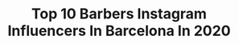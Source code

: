 ---
title: Top 10 Barbers Instagram Influencers In Barcelona In 2020
description: >-
  Find top barbers Instagram influencers in Barcelona in 2020. Most popular hashtags: #barcelona #barber #barbershop #barbershopconnect.
platform: Instagram
profiles:
  - username: "ambarberia"
    fullname: >-
      ANTONIO MATEO. ✪
    location: "Spain"
    followers: 109439
    engagement: 91
    commentsToLikes: 0.014052
    avatar: "https://scontent-ams4-1.cdninstagram.com/v/t51.2885-19/s320x320/38818014_304471010133531_5251381496920408064_n.jpg?_nc_ht=scontent-ams4-1.cdninstagram.com&_nc_ohc=rKzJH59MXUcAX9UlRC-&oh=2267d90a045796e867177ce3f23a4cd1&oe=5EB0F060"
    verified: false
    hashtags: "#barbering, #barcelona, #thanos, #marvel"
  - username: "adilmahfud_"
    fullname: >-
      ✖️ADIL✖️
    location: "Spain"
    followers: 87418
    engagement: 286
    commentsToLikes: 0.022705
    avatar: "https://scontent-lhr8-1.cdninstagram.com/v/t51.2885-19/s320x320/91223235_521439401848913_1455477679749857280_n.jpg?_nc_ht=scontent-lhr8-1.cdninstagram.com&_nc_ohc=LNtbqjN63-AAX9mUNbU&oh=001fe405f9349512a5b9795d95371870&oe=5EB9C9C8"
    verified: false
    hashtags: "#motivation, #picture, #siksilk, #instagram"
  - username: "popdastan"
    fullname: >-
      Nathan T.
    location: "Spain"
    followers: 17710
    engagement: 599
    commentsToLikes: 0.036848
    avatar: "https://scontent-nrt1-1.cdninstagram.com/v/t51.2885-19/s320x320/21149275_313217579147249_4723994912092061696_a.jpg?_nc_ht=scontent-nrt1-1.cdninstagram.com&_nc_ohc=0pvyCWuLosoAX_9TfBX&oh=96a94c787aa0d6d961d2896b8d2d53d1&oe=5EA27B04"
    verified: false
    hashtags: "#buttercream, #beauty, #instafood, #briefs"
  - username: "carlosfabra.cosafina"
    fullname: >-
      Carlos Fabra Segura
    location: "Spain"
    followers: 232077
    engagement: 241
    commentsToLikes: 0.020102
    avatar: "https://scontent-atl3-1.cdninstagram.com/v/t51.2885-19/s320x320/47586551_1092129234280926_516713853090791424_n.jpg?_nc_ht=scontent-atl3-1.cdninstagram.com&_nc_ohc=HkH61H_LH5sAX9nCJ2D&oh=aaafb4d0a0177b6fc23984d3401847cd&oe=5EBCC80E"
    verified: false
    hashtags: "#money, #fight, #samurai, #cinema"
  - username: "iamdavidfalla"
    fullname: >-
      DAVID FALLA ✪✁
    location: "Spain"
    followers: 53976
    engagement: 206
    commentsToLikes: 0.032400
    avatar: "https://scontent-amt2-1.cdninstagram.com/v/t51.2885-19/s320x320/92667045_538472123520161_6648451186267521024_n.jpg?_nc_ht=scontent-amt2-1.cdninstagram.com&_nc_ohc=SKLmBz-kJLIAX8yGguf&oh=35da701cf4e005cb6ba00d38fe0d741e&oe=5EB93681"
    verified: false
    hashtags: "#espa, #cortesmasculinos, #entrepreneurship, #miamibarber"
  - username: "adereti.s"
    fullname: >-
      ADERETI  STUDIO  BARBERSHOP
    location: "Spain"
    followers: 44117
    engagement: 208
    commentsToLikes: 0.027553
    avatar: "https://scontent-ams4-1.cdninstagram.com/v/t51.2885-19/s320x320/91231571_614496195947357_7405339047909916672_n.jpg?_nc_ht=scontent-ams4-1.cdninstagram.com&_nc_ohc=S7UyPS3D8bMAX8GK6b2&oh=29cf62aea3116c5c479f07190e6467e5&oe=5EB69F27"
    verified: false
    hashtags: "#haircut, #fastfade, #yomequedoencasa, #matchday"
  - username: "bbflow_"
    fullname: >-
      
    location: "Spain"
    followers: 8861
    engagement: 1315
    commentsToLikes: 0.033260
    avatar: "https://scontent-lht6-1.cdninstagram.com/v/t51.2885-19/s320x320/87639342_767371167087499_6471458594771435520_n.jpg?_nc_ht=scontent-lht6-1.cdninstagram.com&_nc_ohc=p1QDgw4nJVcAX8Fggbv&oh=ccb0c5f1839d3198068c4d966a543bb4&oe=5EB770E8"
    verified: false
    hashtags: "#top, #welovegod, #russia, #tbt"
  - username: "thefaderbarber_"
    fullname: >-
      💈THEFADER💈🧠♾🧠
    location: "Spain"
    followers: 19110
    engagement: 1137
    commentsToLikes: 0.014328
    avatar: "https://scontent-lhr8-1.cdninstagram.com/v/t51.2885-19/s320x320/82018835_715064805564040_1005129631252086784_n.jpg?_nc_ht=scontent-lhr8-1.cdninstagram.com&_nc_ohc=yvpvsC8F-oEAX_auDZQ&oh=3c99d29301901385e6826eaa75757cd0&oe=5EBB76CD"
    verified: false
    hashtags: "#malegrooming, #fade, #suavecito, #barbergang"
  - username: "jonanwolfx_"
    fullname: >-
      Jonan Wolff Official
    location: "Spain"
    followers: 25904
    engagement: 523
    commentsToLikes: 0.020209
    avatar: "https://scontent-ams4-1.cdninstagram.com/v/t51.2885-19/s320x320/69752860_456482114938535_3944438994745425920_n.jpg?_nc_ht=scontent-ams4-1.cdninstagram.com&_nc_ohc=6AgMYmV0cokAX-8Q65t&oh=117db5a408d0714303c67c119a350c9f&oe=5EB8AE3E"
    verified: false
    hashtags: "#7day, #gayguyswithbeards, #guyswithbeards, #beardsofinstagram"
  - username: "_carlosrey"
    fullname: >-
      Carlos Rey 🦦
    location: "Spain"
    followers: 4178
    engagement: 1431
    commentsToLikes: 0.038795
    avatar: "https://scontent-lhr8-1.cdninstagram.com/v/t51.2885-19/s320x320/67963262_1164018023789043_5540585061121785856_n.jpg?_nc_ht=scontent-lhr8-1.cdninstagram.com&_nc_ohc=ZGjiq72MyOwAX-62avK&oh=0b9592a8a967a776059aad4eacb529b6&oe=5EBB805E"
    verified: false
    hashtags: "#mustang, #cabrio, #goodvibes, #hawaii"
---